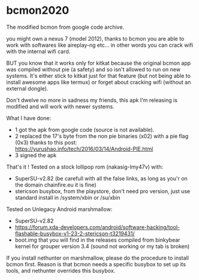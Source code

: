 # bcmon2020
The modified bcmon from google code archive.

you might own a nexus 7 (model 2012), thanks to bcmon you are able to work with softwares like aireplay-ng etc... in other words you can crack wifi with the internal wifi card.

BUT you know that it works only for kitkat because the original bcmon app was compiled without pie (a safety) and so isn't allowed to run on new systems. It's either stick to kitkat just for that feature (but not being able to install awesome apps like termux) or forget about cracking wifi (without an external dongle).

Don't dwelve no more in sadness my friends, this apk I'm releasing is modified and will work with newer systems.

What I have done:
- 1 got the apk from google code (source is not available).
- 2 replaced the 17's byte from the non pie binaries (x02) with a pie flag (0x3) thanks to this post:
https://yurushao.info/tech/2016/03/14/Android-PIE.html
- 3 signed the apk

That's it !
Tested on a stock lollipop rom (nakasig-lmy47v) with:
- SuperSU-v2.82 (be carefull with all the false links, as long as you'r on the domain chainfire.eu it is fine)  
- stericson busybox, from the playstore, don't need pro version, just use standard install in /system/xbin or /su/xbin  

Tested on Unlegacy Android marshmallow:
- SuperSU-v2.82  
- https://forum.xda-developers.com/android/software-hacking/tool-flashable-busybox-v1-23-2-stericson-t3219431/  
- boot.img that you will find in the releases compiled from binkybear kernel for grouper version 3.4 (sound not working or my tab is broken)  

If you install nethunter on marshmallow, please do the procedure to install bcmon first. Reason is that bcmon needs a specific busybox to set up its tools, and nethunter overrides this busybox.
